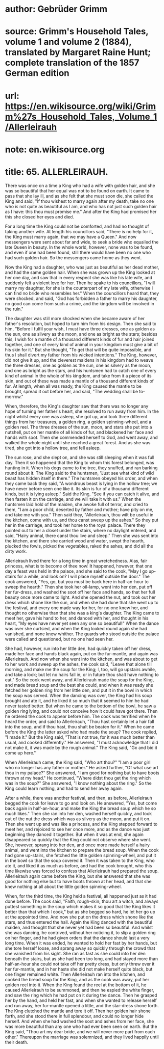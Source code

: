 # author: Gebrüder Grimm
# source: Grimm's Household Tales, volume 1 and volume 2 (1884), translated by Margaret Raine Hunt; complete translation of the 1857 German edition
# url: https://en.wikisource.org/wiki/Grimm%27s_Household_Tales,_Volume_1/Allerleirauh
# note: en.wikisource.org
# title: 65. ALLERLEIRAUH. 

There was once on a time a King who had a wife with golden hair, and she was so beautiful that her equal was not to be found on earth. It came to pass that she lay ill, and as she felt that she must soon die, she called the King and said, "If thou wishest to marry again after my death, take no one who is not quite as beautiful as I am, and who has not just such golden hair as I have: this thou must promise me." And after the King had promised her this she closed her eyes and died. 

For a long time the King could not be comforted, and had no thought of taking another wife. At length his councillors said, "There is no help for it, the King must marry again, that we may have a Queen." And now messengers were sent about far and wide, to seek a bride who equalled the late Queen in beauty. In the whole world, however, none was to be found, and even if one had been found, still there would have been no one who had such golden hair. So the messengers came home as they went. 

Now the King had a daughter, who was just as beautiful as her dead mother, and had the same golden hair. When she was grown up the King looked at her one day, and saw that in every respect she was like his late wife, and suddenly felt a violent love for her. Then he spake to his councillors, "I will marry my daughter, for she is the counterpart of my late wife, otherwise I can find no bride who resembles her." When the councillors heard that, they were shocked, and said, "God has forbidden a father to marry his daughter, no good can come from such a crime, and the kingdom will be involved in the ruin." 

​The daughter was still more shocked when she became aware of her father's resolution, but hoped to turn him from his design. Then she said to him, "Before I fulfil your wish, I must have three dresses, one as golden as the sun, one as silvery as the moon, and one as bright as the stars; besides this, I wish for a mantle of a thousand different kinds of fur and hair joined together, and one of every kind of animal in your kingdom must give a bit of his skin for it." But she thought, "To get that will be quite impossible, and thus I shall divert my father from his wicked intentions." The King, however, did not give it up, and the cleverest maidens in his kingdom had to weave the three dresses, one as golden as the sun, one as silvery as the moon, and one as bright as the stars, and his huntsmen had to catch one of every kind of animal in the whole of his kingdom, and take from it a piece of its skin, and out of these was made a mantle of a thousand different kinds of fur. At length, when all was ready, the King caused the mantle to be brought, spread it out before her, and said, "The wedding shall be to-morrow." 

When, therefore, the King's daughter saw that there was no longer any hope of turning her father's heart, she resolved to run away from him. In the night whilst every one was asleep, she got up, and took three different things from her treasures, a golden ring, a golden spinning-wheel, and a golden reel. The three dresses of the sun, moon, and stars she put into a nutshell, put on her mantle of all kinds of fur, and blackened her face and hands with soot. Then she commended herself to God, and went away, and walked the whole night until she reached a great forest. And as she was tired, she got into a hollow tree, and fell asleep. 

The sun rose, and she slept on, and she was still sleeping when it was full day. Then it so happened that the King to whom this forest belonged, was hunting in it. When his dogs came to the tree, they snuffed, and ran barking round about it. The King said to the huntsmen, "Just see what kind of wild beast has hidden itself in there." The huntsmen obeyed his order, and when they came back they said, "A wondrous beast is lying in the ​hollow tree; we have never before seen one like it. Its skin is fur of a thousand different kinds, but it is lying asleep." Said the King, "See if you can catch it alive, and then fasten it on the carriage, and we will take it with us." When the huntsmen laid hold of the maiden, she awoke full of terror, and cried to them, "I am a poor child, deserted by father and mother; have pity on me, and take me with you." Then said they, "Allerleirauh, thou wilt be useful in the kitchen, come with us, and thou canst sweep up the ashes." So they put her in the carriage, and took her home to the royal palace. There they pointed out to her a closet under the stairs, where no daylight entered, and said, "Hairy animal, there canst thou live and sleep." Then she was sent into the kitchen, and there she carried wood and water, swept the hearth, plucked the fowls, picked the vegetables, raked the ashes, and did all the dirty work. 

Allerleirauh lived there for a long time in great wretchedness. Alas, fair princess, what is to become of thee now! It happened, however, that one day a feast was held in the palace, and she said to the cook, "May I go up-stairs for a while, and look on? I will place myself outside the door." The cook answered, "Yes, go, but you must be back here in half-an-hour to sweep the hearth." Then she took her oil-lamp, went into her den, put off her fur-dress, and washed the soot off her face and hands, so that her full beauty once more came to light. And she opened the nut, and took out her dress which shone like the sun, and when she had done that she went up to the festival, and every one made way for her, for no one knew her, and thought no otherwise than that she was a king's daughter. The King came to meet her, gave his hand to her, and danced with her, and thought in his heart, "My eyes have never yet seen any one so beautiful!" When the dance was over she curtsied, and when the King looked round again she had vanished, and none knew whither. The guards who stood outside the palace were called and questioned, but no one had seen her. 

She had, however, run into her little den, had quickly taken off her dress, made her face and hands black again, ​put on the fur-mantle, and again was Allerleirauh. And now when she went into the kitchen, and was about to get to her work and sweep up the ashes, the cook said, "Leave that alone till morning, and make me the soup for the King; I, too, will go upstairs awhile, and take a look; but let no hairs fall in, or in future thou shalt have nothing to eat." So the cook went away, and Allerleirauh made the soup for the King, and made bread soup and the best she could, and when it was ready she fetched her golden ring from her little den, and put it in the bowl in which the soup was served. When the dancing was over, the King had his soup brought and ate it, and he liked it so much that it seemed to him he had never tasted better. But when he came to the bottom of the bowl, he saw a golden ring lying, and could not conceive how it could have got there. Then he ordered the cook to appear before him. The cook was terrified when he heard the order, and said to Allerleirauh, "Thou hast certainly let a hair fall into the soup, and if thou hast, thou shalt be beaten for it." When he came before the King the latter asked who had made the soup? The cook replied, "I made it." But the King said, "That is not true, for it was much better than usual, and cooked differently." He answered, "I must acknowledge that I did not make it, it was made by the rough animal." The King said, "Go and bid it come up here." 

When Allerleirauh came, the King said, "Who art thou?" "I am a poor girl who no longer has any father or mother." He asked further, "Of what use art thou in my palace?" She answered, "I am good for nothing but to have boots thrown at my head." He continued, "Where didst thou get the ring which was in the soup?" She answered, "I know nothing about the ring." So the King could learn nothing, and had to send her away again. 

After a while, there was another festival, and then, as before, Allerleirauh begged the cook for leave to go and look on. He answered, "Yes, but come back again in half-an-hour, and make the King the bread soup which he so much likes." Then she ran into her den, washed herself quickly, and took out of the nut the dress which was as silvery as the moon, and put it on. Then she went up ​and was like a princess, and the King stepped forward to meet her, and rejoiced to see her once more, and as the dance was just beginning they danced it together. But when it was at end, she again disappeared so quickly that the King could not observe where she went. She, however, sprang into her den, and once more made herself a hairy animal, and went into the kitchen to prepare the bread soup. When the cook had gone up-stairs, she fetched the little golden spinning-wheel, and put it in the bowl so that the soup covered it. Then it was taken to the King, who ate it, and liked it as much as before, and had the cook brought, who this time likewise was forced to confess that Allerleirauh had prepared the soup. Allerleirauh again came before the King, but she answered that she was good for nothing else but to have boots thrown at her head, and that she knew nothing at all about the little golden spinning-wheel. 

When, for the third time, the King held a festival, all happened just as it had done before. The cook said, "Faith, rough-skin, thou art a witch, and always puttest something in the soup which makes it so good that the King likes it better than that which I cook," but as she begged so hard, he let her go up at the appointed time. And now she put on the dress which shone like the stars, and thus entered the hall. Again the King danced with the beautiful maiden, and thought that she never yet had been so beautiful. And whilst she was dancing, he contrived, without her noticing it, to slip a golden ring on her finger, and he had given orders that the dance should last a very long time. When it was ended, he wanted to hold her fast by her hands, but she tore herself loose, and sprang away so quickly through the crowd that she vanished from his sight. She ran as fast as she could into her den beneath the stairs, but as she had been too long, and had stayed more than half-an-hour she could not take off her pretty dress, but only threw over it her fur-mantle, and in her haste she did not make herself quite black, but one finger remained white. Then Allerleirauh ran into the kitchen, and cooked the bread soup for the King, and as the cook was away, put her golden reel into it. When the King found the reel at the bottom ​of it, he caused Allerleirauh to be summoned, and then he espied the white finger, and saw the ring which he had put on it during the dance. Then he grasped her by the hand, and held her fast, and when she wanted to release herself and run away, her fur-mantle opened a little, and the star-dress shone forth. The King clutched the mantle and tore it off. Then her golden hair shone forth, and she stood there in full splendour, and could no longer hide herself. And when she had washed the soot and ashes from her face, she was more beautiful than any one who had ever been seen on earth. But the King said, "Thou art my dear bride, and we will never more part from each other." Thereupon the marriage was solemnized, and they lived happily until their death. 

